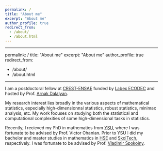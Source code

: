 ```yaml
---
permalink: /
title: "About me"
excerpt: "About me"
author_profile: true
redirect_from: 
  - /about/
  - /about.html
---
```


---
permalink: /
title: "About me"
excerpt: "About me"
author_profile: true
redirect_from: 
  - /about/
  - /about.html
---

I am a postdoctoral fellow at [CREST-ENSAE](https://www.ensae.fr/) funded by [Labex ECODEC](https://labex-ecodec.ensae.fr/) and hosted by Prof. [Arnak Dalalyan](https://adalalyan.github.io/).

My research interest lies broadly in the various aspects of mathematical statistics, especially high-dimensionnal statistics, robust 
statistics, minimax analysis, etc. My work focuses on studying both the statistical and computational complexities of some high-dimensional tasks in statistics.

Recently, I recieved my PhD in mathematics from [YSU](http://www.ysu.am/main/), where I was fortunate to be advised by Prof. Victor Ohanian. Prior to YSU I did my bachelor and master studies in mathematics in [HSE](https://www.hse.ru/en/) and [SkolTech](https://www.skoltech.ru/en/), respectively. I was fortunate to be advised by Prof. [Vladimir Spokoiny](https://www.wias-berlin.de/people/spokoiny/?lang=0). 
